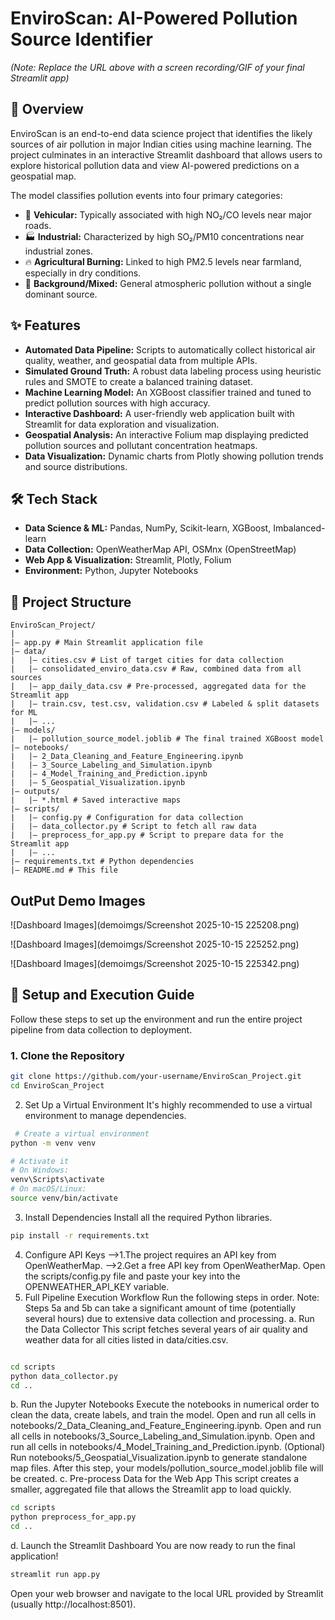 # EnviroScan: AI-Powered Pollution Source Identifier

 
*(Note: Replace the URL above with a screen recording/GIF of your final Streamlit app)*

## 📖 Overview

EnviroScan is an end-to-end data science project that identifies the likely sources of air pollution in major Indian cities using machine learning. The project culminates in an interactive Streamlit dashboard that allows users to explore historical pollution data and view AI-powered predictions on a geospatial map.

The model classifies pollution events into four primary categories:
-   🚗 **Vehicular:** Typically associated with high NO₂/CO levels near major roads.
-   🏭 **Industrial:** Characterized by high SO₂/PM10 concentrations near industrial zones.
-   🔥 **Agricultural Burning:** Linked to high PM2.5 levels near farmland, especially in dry conditions.
-   🌳 **Background/Mixed:** General atmospheric pollution without a single dominant source.

## ✨ Features

-   **Automated Data Pipeline:** Scripts to automatically collect historical air quality, weather, and geospatial data from multiple APIs.
-   **Simulated Ground Truth:** A robust data labeling process using heuristic rules and SMOTE to create a balanced training dataset.
-   **Machine Learning Model:** An XGBoost classifier trained and tuned to predict pollution sources with high accuracy.
-   **Interactive Dashboard:** A user-friendly web application built with Streamlit for data exploration and visualization.
-   **Geospatial Analysis:** An interactive Folium map displaying predicted pollution sources and pollutant concentration heatmaps.
-   **Data Visualization:** Dynamic charts from Plotly showing pollution trends and source distributions.

## 🛠️ Tech Stack

-   **Data Science & ML:** Pandas, NumPy, Scikit-learn, XGBoost, Imbalanced-learn
-   **Data Collection:** OpenWeatherMap API, OSMnx (OpenStreetMap)
-   **Web App & Visualization:** Streamlit, Plotly, Folium
-   **Environment:** Python, Jupyter Notebooks

## 📂 Project Structure

```text
EnviroScan_Project/
|
|— app.py # Main Streamlit application file
|— data/
|   |— cities.csv # List of target cities for data collection
|   |— consolidated_enviro_data.csv # Raw, combined data from all sources
|   |— app_daily_data.csv # Pre-processed, aggregated data for the Streamlit app
|   |— train.csv, test.csv, validation.csv # Labeled & split datasets for ML
|   |— ...
|— models/
|   |— pollution_source_model.joblib # The final trained XGBoost model
|— notebooks/
|   |— 2_Data_Cleaning_and_Feature_Engineering.ipynb
|   |— 3_Source_Labeling_and_Simulation.ipynb
|   |— 4_Model_Training_and_Prediction.ipynb
|   |— 5_Geospatial_Visualization.ipynb
|— outputs/
|   |— *.html # Saved interactive maps
|— scripts/
|   |— config.py # Configuration for data collection
|   |— data_collector.py # Script to fetch all raw data
|   |— preprocess_for_app.py # Script to prepare data for the Streamlit app
|   |— ...
|— requirements.txt # Python dependencies
|— README.md # This file
```

## OutPut Demo Images

![Dashboard Images](demoimgs/Screenshot 2025-10-15 225208.png)

![Dashboard Images](demoimgs/Screenshot 2025-10-15 225252.png)

![Dashboard Images](demoimgs/Screenshot 2025-10-15 225342.png)




## 🚀 Setup and Execution Guide

Follow these steps to set up the environment and run the entire project pipeline from data collection to deployment.

### 1. Clone the Repository

```bash
git clone https://github.com/your-username/EnviroScan_Project.git
cd EnviroScan_Project
```
2. Set Up a Virtual Environment
It's highly recommended to use a virtual environment to manage dependencies.

```bash
 # Create a virtual environment
python -m venv venv

# Activate it
# On Windows:
venv\Scripts\activate
# On macOS/Linux:
source venv/bin/activate
```
3. Install Dependencies
Install all the required Python libraries.

```bash
pip install -r requirements.txt
```
4. Configure API Keys
-->1.The project requires an API key from OpenWeatherMap.
-->2.Get a free API key from OpenWeatherMap.
Open the scripts/config.py file and paste your key into the OPENWEATHER_API_KEY variable.
5. Full Pipeline Execution Workflow
Run the following steps in order. Note: Steps 5a and 5b can take a significant amount of time (potentially several hours) due to extensive data collection and processing.
a. Run the Data Collector
This script fetches several years of air quality and weather data for all cities listed in data/cities.csv.

```bash

cd scripts
python data_collector.py
cd ..
```
b. Run the Jupyter Notebooks
Execute the notebooks in numerical order to clean the data, create labels, and train the model.
Open and run all cells in notebooks/2_Data_Cleaning_and_Feature_Engineering.ipynb.
Open and run all cells in notebooks/3_Source_Labeling_and_Simulation.ipynb.
Open and run all cells in notebooks/4_Model_Training_and_Prediction.ipynb.
(Optional) Run notebooks/5_Geospatial_Visualization.ipynb to generate standalone map files.
After this step, your models/pollution_source_model.joblib file will be created.
c. Pre-process Data for the Web App
This script creates a smaller, aggregated file that allows the Streamlit app to load quickly.

```bash
cd scripts
python preprocess_for_app.py
cd ..
```

d. Launch the Streamlit Dashboard
You are now ready to run the final application!

```bash
streamlit run app.py
```

Open your web browser and navigate to the local URL provided by Streamlit (usually http://localhost:8501).
















